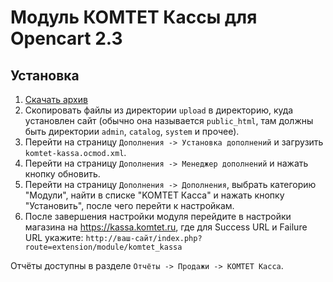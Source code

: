 # Модуль КОМТЕТ Кассы для Opencart 2.3

## Установка

1. [Скачать архив](https://github.com/Komtet/komtet-kassa-opencart/archive/opencart-2.3.zip)
2. Скопировать файлы из директории `upload` в директорию, куда установлен сайт (обычно она называется `public_html`, там должны быть директории `admin`, `catalog`, `system` и прочее).
3. Перейти на страницу `Дополнения -> Установка дополнений` и загрузить `komtet-kassa.ocmod.xml`.
4. Перейти на страницу `Дополнения -> Менеджер дополнений` и нажать кнопку обновить.
5. Перейти на страницу `Дополнения -> Дополнения`, выбрать категорию "Модули",
   найти в списке "KOMTET Касса" и нажать кнопку "Установить", после чего перейти к настройкам.
6. После завершения настройки модуля перейдите в настройки магазина на https://kassa.komtet.ru, где для Success URL и Failure URL укажите: `http://ваш-сайт/index.php?route=extension/module/komtet_kassa`

Отчёты доступны в разделе `Отчёты -> Продажи -> КОМТЕТ Касса`.
